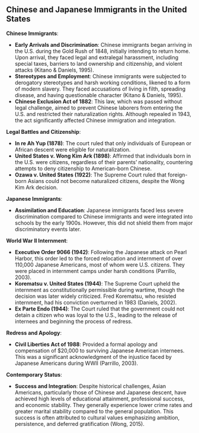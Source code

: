 ## Chinese and Japanese Immigrants in the United States

**Chinese Immigrants**:
- **Early Arrivals and Discrimination**: Chinese immigrants began arriving in the U.S. during the Gold Rush of 1848, initially intending to return home. Upon arrival, they faced legal and extralegal harassment, including special taxes, barriers to land ownership and citizenship, and violent attacks (Kitano & Daniels, 1995).
- **Stereotypes and Employment**: Chinese immigrants were subjected to derogatory stereotypes and harsh working conditions, likened to a form of modern slavery. They faced accusations of living in filth, spreading disease, and having questionable character (Kitano & Daniels, 1995).
- **Chinese Exclusion Act of 1882**: This law, which was passed without legal challenge, aimed to prevent Chinese laborers from entering the U.S. and restricted their naturalization rights. Although repealed in 1943, the act significantly affected Chinese immigration and integration.

**Legal Battles and Citizenship**:
- **In re Ah Yup (1878)**: The court ruled that only individuals of European or African descent were eligible for naturalization.
- **United States v. Wong Kim Ark (1898)**: Affirmed that individuals born in the U.S. were citizens, regardless of their parents’ nationality, countering attempts to deny citizenship to American-born Chinese.
- **Ozawa v. United States (1922)**: The Supreme Court ruled that foreign-born Asians could not become naturalized citizens, despite the Wong Kim Ark decision.

**Japanese Immigrants**:
- **Assimilation and Education**: Japanese immigrants faced less severe discrimination compared to Chinese immigrants and were integrated into schools by the early 1900s. However, this did not shield them from major discriminatory events later.

**World War II Internment**:
- **Executive Order 9066 (1942)**: Following the Japanese attack on Pearl Harbor, this order led to the forced relocation and internment of over 110,000 Japanese Americans, most of whom were U.S. citizens. They were placed in internment camps under harsh conditions (Parrillo, 2003).
- **Korematsu v. United States (1944)**: The Supreme Court upheld the internment as constitutionally permissible during wartime, though the decision was later widely criticized. Fred Korematsu, who resisted internment, had his conviction overturned in 1983 (Daniels, 2002).
- **Ex Parte Endo (1944)**: The Court ruled that the government could not detain a citizen who was loyal to the U.S., leading to the release of internees and beginning the process of redress.

**Redress and Apology**:
- **Civil Liberties Act of 1988**: Provided a formal apology and compensation of $20,000 to surviving Japanese American internees. This was a significant acknowledgment of the injustice faced by Japanese Americans during WWII (Parrillo, 2003).

**Contemporary Status**:
- **Success and Integration**: Despite historical challenges, Asian Americans, particularly those of Chinese and Japanese descent, have achieved high levels of educational attainment, professional success, and economic stability. They generally experience lower crime rates and greater marital stability compared to the general population. This success is often attributed to cultural values emphasizing ambition, persistence, and deferred gratification (Wong, 2015).